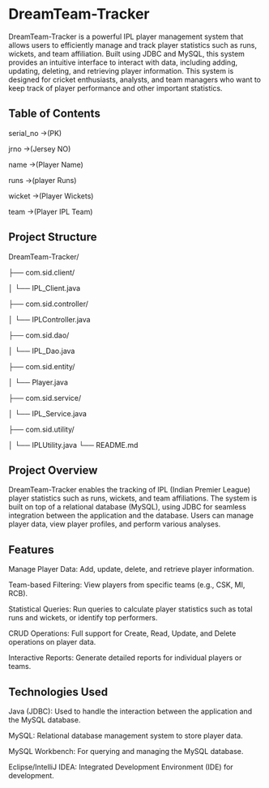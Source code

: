 # DreamTeam-Tracker

DreamTeam-Tracker is a powerful IPL player management system that allows users to efficiently manage and track player statistics such as runs, wickets, and team affiliation. Built using JDBC and MySQL, this system provides an intuitive interface to interact with data, including adding, updating, deleting, and retrieving player information. This system is designed for cricket enthusiasts, analysts, and team managers who want to keep track of player performance and other important statistics.

## Table of Contents

serial_no ->(PK)

jrno ->(Jersey NO)

name ->(Player Name)

runs ->(player Runs)

wicket ->(Player Wickets)

team ->(Player IPL Team)

## Project Structure

DreamTeam-Tracker/

├── com.sid.client/

│ └── IPL_Client.java

├── com.sid.controller/

│ └── IPLController.java

├── com.sid.dao/

│ └── IPL_Dao.java

├── com.sid.entity/

│ └── Player.java

├── com.sid.service/

│ └── IPL_Service.java

├── com.sid.utility/

│ └── IPLUtility.java
└── README.md

## Project Overview

DreamTeam-Tracker enables the tracking of IPL (Indian Premier League) player statistics such as runs, wickets, and team affiliations. The system is built on top of a relational database (MySQL), using JDBC for seamless integration between the application and the database. Users can manage player data, view player profiles, and perform various analyses.

## Features

Manage Player Data: Add, update, delete, and retrieve player information.

Team-based Filtering: View players from specific teams (e.g., CSK, MI, RCB).

Statistical Queries: Run queries to calculate player statistics such as total runs and wickets, or identify top performers.

CRUD Operations: Full support for Create, Read, Update, and Delete operations on player data.

Interactive Reports: Generate detailed reports for individual players or teams.

## Technologies Used

Java (JDBC): Used to handle the interaction between the application and the MySQL database.

MySQL: Relational database management system to store player data.

MySQL Workbench: For querying and managing the MySQL database.

Eclipse/IntelliJ IDEA: Integrated Development Environment (IDE) for development.
